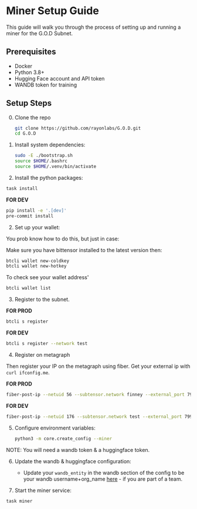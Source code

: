 # Miner Setup Guide

This guide will walk you through the process of setting up and running a miner for the G.O.D Subnet.

## Prerequisites

- Docker
- Python 3.8+
- Hugging Face account and API token
- WANDB token for training



## Setup Steps

0. Clone the repo
    ```bash
    git clone https://github.com/rayonlabs/G.O.D.git
    cd G.O.D
    ```

1. Install system dependencies:
    ```bash
    sudo -E ./bootstrap.sh
    source $HOME/.bashrc
    source $HOME/.venv/bin/activate
    ```

2. Install the python packages:

```bash
task install
```

**FOR DEV**
```bash
pip install -e '.[dev]'
pre-commit install
```

2. Set up your wallet:

You prob know how to do this, but just in case:

Make sure you have bittensor installed to the latest version then:

```bash
btcli wallet new-coldkey
btcli wallet new-hotkey
```

To check see your wallet address'

```bash
btcli wallet list
```

3. Register to the subnet.

**FOR PROD**
```bash
btcli s register
```

**FOR DEV**
```bash
btcli s register --network test
```

4. Register on metagraph

Then register your IP on the metagraph using fiber. Get your external ip with `curl ifconfig.me`.

**FOR PROD**
```bash
fiber-post-ip --netuid 56 --subtensor.network finney --external_port 7999 --wallet.name default --wallet.hotkey default --external_ip [YOUR-IP]
```

**FOR DEV**
```bash
fiber-post-ip --netuid 176 --subtensor.network test --external_port 7999 --wallet.name default --wallet.hotkey default --external_ip [YOUR-IP]
```


5. Configure environment variables:
    ```bash
    python3 -m core.create_config --miner
    ```
NOTE: You will need a wandb token & a huggingface token.

6. Update the wandb & huggingface configuration:
    - Update your `wandb_entity` in the wandb section of the config to be your wandb username+org_name [here](../core/config/base.yml) - if you are part of a team.

7. Start the miner service:


```bash
task miner
```

